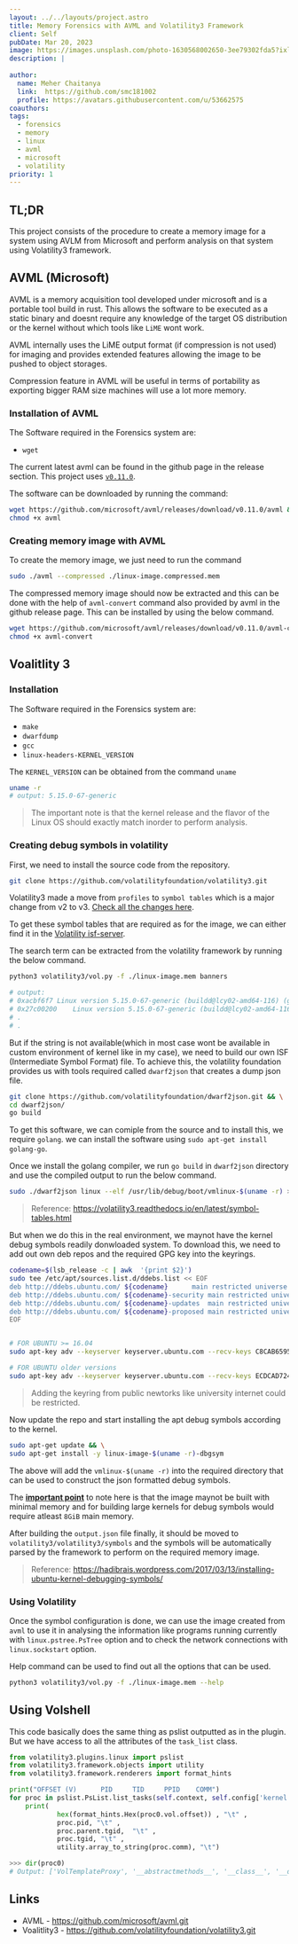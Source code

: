 ```yaml
---
layout: ../../layouts/project.astro
title: Memory Forensics with AVML and Volatility3 Framework
client: Self
pubDate: Mar 20, 2023
image: https://images.unsplash.com/photo-1630568002650-3ee79302fda5?ixlib=rb-4.0.3&ixid=MnwxMjA3fDB8MHxwaG90by1wYWdlfHx8fGVufDB8fHx8&auto=format&fit=crop&w=873&q=80
description: |
  
author: 
  name: Meher Chaitanya
  link:  https://github.com/smc181002
  profile: https://avatars.githubusercontent.com/u/53662575
coauthors:
tags:
  - forensics
  - memory
  - linux
  - avml
  - microsoft
  - volatility
priority: 1
---
```


## TL;DR

This project consists of the procedure to create a memory 
image for a system using AVLM from Microsoft and perform
analysis on that system using Volatility3 framework.

## AVML (Microsoft)

AVML is a memory acquisition tool developed under microsoft
and is a portable tool build in rust. This allows the 
software to be executed as a static binary and doesnt 
require any knowledge of the target OS distribution or the 
kernel without which tools like `LiME` wont work.

AVML internally uses the LiME output format (if compression
is not used) for imaging and provides extended features 
allowing the image to be pushed to object storages.

Compression feature in AVML will be useful in terms of 
portability as exporting bigger RAM size machines will use
a lot more memory.

### Installation of AVML

The Software required in the Forensics system are:

- `wget`

The current latest avml can be found in the github
page in the release section. This project uses
[`v0.11.0`](https://github.com/microsoft/avml/releases/tag/v0.11.0).

The software can be downloaded by running the command:
```bash
wget https://github.com/microsoft/avml/releases/download/v0.11.0/avml &&
chmod +x avml
```

### Creating memory image with AVML

To create the memory image, we just need to run the command
```bash
sudo ./avml --compressed ./linux-image.compressed.mem
```

The compressed memory image should now be extracted and 
this can be done with the help of `avml-convert` command 
also provided by avml in the github release page. This can
be installed by using the below command.

```bash
wget https://github.com/microsoft/avml/releases/download/v0.11.0/avml-convert &&
chmod +x avml-convert
```

## Voalitlity 3

### Installation

The Software required in the Forensics system are:

- `make`
- `dwarfdump`
- `gcc`
- `linux-headers-KERNEL_VERSION`

The `KERNEL_VERSION` can be obtained from the command 
`uname`

```bash
uname -r
# output: 5.15.0-67-generic
```

> The important note is that the kernel release and the 
flavor of the Linux OS should exactly match inorder to 
perform analysis.

### Creating debug symbols in volatility

First, we need to install the source code from the 
repository.

```bash
git clone https://github.com/volatilityfoundation/volatility3.git
```

Volatility3 made a move from `profiles` to `symbol tables` 
which is a major change from v2 to v3. 
[Check all the changes here](https://volatility3.readthedocs.io/en/latest/vol2to3.html).

To get these symbol tables that are required as for the 
image, we can either find it in the 
[Volatility isf-server](https://isf-server.techanarchy.net/).

The search term can be extracted from the volatility 
framework by running the below command.

```bash
python3 volatility3/vol.py -f ./linux-image.mem banners

# output: 
# 0xacbf6f7	Linux version 5.15.0-67-generic (buildd@lcy02-amd64-116) (gcc (Ubuntu 11.3.0-1ubuntu1~22.04) 11.3.0, GNU ld (GNU Binutils for Ubuntu) 2.38) #74-Ubuntu SMP Wed Feb 22 14:14:39 UTC 2023 (Ubuntu 5.15.0-67.74-generic 5.15.85)
# 0x27c00200	Linux version 5.15.0-67-generic (buildd@lcy02-amd64-116) (gcc (Ubuntu 11.3.0-1ubuntu1~22.04) 11.3.0, GNU ld (GNU Binutils for Ubuntu) 2.38) #74-Ubuntu SMP Wed Feb 22 14:14:39 UTC 2023 (Ubuntu 5.15.0-67.74-generic 5.15.85)
# .
# .
```

But if the string is not available(which in most case wont 
be available in custom environment of kernel like in my 
case), we need to build our own ISF (Intermediate Symbol 
Format) file. To achieve this, the volatility foundation 
provides us with tools required called `dwarf2json` that 
creates a dump json file.

```bash
git clone https://github.com/volatilityfoundation/dwarf2json.git && \
cd dwarf2json/
go build
```

To get this software, we can comiple from the source and to
install this, we require `golang`. we can install the 
software using `sudo apt-get install golang-go`. 

Once we install the golang compiler, we run `go build` in 
`dwarf2json` directory and use the compiled output to run
the below command.

```bash
sudo ./dwarf2json linux --elf /usr/lib/debug/boot/vmlinux-$(uname -r) > output.json
```

> Reference: https://volatility3.readthedocs.io/en/latest/symbol-tables.html

But when we do this in the real environment, we maynot 
have the kernel debug symbols readily donwloaded system.
To download this, we need to add out own deb repos and the
required GPG key into the keyrings.

```bash
codename=$(lsb_release -c | awk  '{print $2}')
sudo tee /etc/apt/sources.list.d/ddebs.list << EOF
deb http://ddebs.ubuntu.com/ ${codename}      main restricted universe multiverse
deb http://ddebs.ubuntu.com/ ${codename}-security main restricted universe multiverse
deb http://ddebs.ubuntu.com/ ${codename}-updates  main restricted universe multiverse
deb http://ddebs.ubuntu.com/ ${codename}-proposed main restricted universe multiverse
EOF
```

```bash

# FOR UBUNTU >= 16.04
sudo apt-key adv --keyserver keyserver.ubuntu.com --recv-keys C8CAB6595FDFF622

# FOR UBUNTU older versions
sudo apt-key adv --keyserver keyserver.ubuntu.com --recv-keys ECDCAD72428D7C01
```

> Adding the keyring from public newtorks like university 
internet could be restricted.

Now update the repo and start installing the apt debug 
symbols according to the kernel.

```bash
sudo apt-get update && \
sudo apt-get install -y linux-image-$(uname -r)-dbgsym
```

The above will add the `vmlinux-$(uname -r)` into the 
required directory that can be used to construct the json 
formatted debug symbols.

The <u>__important point__</u> to note here is that the 
image maynot be built with minimal memory and for building
large kernels for debug symbols would require atleast 
`8GiB` main memory.

After building the `output.json` file finally, it should be
moved to `volatility3/volatility3/symbols` and the symbols
will be automatically parsed by the framework to perform on
the required memory image.

> Reference: https://hadibrais.wordpress.com/2017/03/13/installing-ubuntu-kernel-debugging-symbols/


### Using Volatility

Once the symbol configuration is done, we can use the image
created from `avml` to use it in analysing the information
like programs running currently with `linux.pstree.PsTree`
option and to check the network connections with 
`linux.sockstart` option.

Help command can be used to find out all the options that
can be used.

```bash
python3 volatility3/vol.py -f ./linux-image.mem --help
```

## Using Volshell

This code basically does the same thing as pslist outputted 
as in the plugin. But we have access to all the attributes 
of the `task_list` class.

```python
from volatility3.plugins.linux import pslist
from volatility3.framework.objects import utility
from volatility3.framework.renderers import format_hints

print("OFFSET (V)      PID     TID     PPID    COMM")
for proc in pslist.PsList.list_tasks(self.context, self.config['kernel']):
    print(
            hex(format_hints.Hex(proc0.vol.offset)) , "\t" , 
            proc.pid, "\t" , 
            proc.parent.tgid,  "\t" , 
            proc.tgid, "\t" , 
            utility.array_to_string(proc.comm), "\t")
```

```python
>>> dir(proc0)
# Output: ['VolTemplateProxy', '__abstractmethods__', '__class__', '__delattr__', '__dict__', '__dir__', '__doc__', '__eq__', '__format__', '__ge__', '__getattr__', '__getattribute__', '__gt__', '__hash__', '__init__', '__init_subclass__', '__le__', '__lt__', '__mce_reserved', '__module__', '__ne__', '__new__', '__reduce__', '__reduce_ex__', '__repr__', '__setattr__', '__sizeof__', '__state', '__str__', '__subclasshook__', '__weakref__', '_abc_impl', '_add_process_layer', '_check_members', '_concrete_members', '_context', '_vol', 'acct_rss_mem1', 'acct_timexpd', 'acct_vm_mem1', 'active_memcg', 'active_mm', 'add_process_layer', 'alloc_lock', 'atomic_flags', 'audit_context', 'backing_dev_info', 'bio_list', 'blocked', 'bpf_ctx', 'bpf_storage', 'btrace_seq', 'cached_requested_key', 'capture_control', 'cast', 'cg_list', 'cgroups', 'children', 'clear_child_tid', 'closid', 'comm', 'compat_robust_list', 'core_cookie', 'core_node', 'core_occupation', 'cpu', 'cpus_mask', 'cpus_ptr', 'cpuset_mem_spread_rotor', 'cpuset_slab_spread_rotor', 'cred', 'curr_ret_depth', 'curr_ret_stack', 'default_timer_slack_ns', 'delays', 'dirty_paused_when', 'dl', 'exit_code', 'exit_signal', 'exit_state', 'files', 'flags', 'frozen', 'fs', 'ftrace_timestamp', 'futex_exit_mutex', 'futex_state', 'get_process_memory_sections', 'get_symbol_table_name', 'get_threads', 'group_leader', 'gtime', 'has_member', 'has_valid_member', 'has_valid_members', 'il_prev', 'in_eventfd', 'in_execve', 'in_iowait', 'in_memstall', 'in_ubsan', 'in_user_fault', 'io_context', 'io_uring', 'ioac', 'is_kernel_thread', 'is_thread_group_leader', 'is_user_thread', 'jobctl', 'journal_info', 'kmap_ctrl', 'kretprobe_instances', 'l1d_flush_kill', 'last_siginfo', 'last_sum_exec_runtime', 'last_switch_count', 'last_switch_time', 'last_task_numa_placement', 'last_wakee', 'loginuid', 'maj_flt', 'mce_addr', 'mce_count', 'mce_kflags', 'mce_kill_me', 'mce_ripv', 'mce_vaddr', 'mce_whole_page', 'member', 'memcg_in_oom', 'memcg_nr_pages_over_high', 'memcg_oom_gfp_mask', 'memcg_oom_order', 'mempolicy', 'mems_allowed', 'mems_allowed_seq', 'migration_disabled', 'migration_flags', 'migration_pending', 'min_flt', 'mm', 'nameidata', 'nivcsw', 'no_cgroup_migration', 'node_stamp', 'normal_prio', 'nr_cpus_allowed', 'nr_dirtied', 'nr_dirtied_pause', 'nsproxy', 'numa_faults', 'numa_faults_locality', 'numa_group', 'numa_migrate_retry', 'numa_pages_migrated', 'numa_preferred_nid', 'numa_scan_period', 'numa_scan_period_max', 'numa_scan_seq', 'numa_work', 'nvcsw', 'on_cpu', 'on_rq', 'oom_reaper_list', 'oom_reaper_timer', 'pagefault_disabled', 'parent', 'parent_exec_id', 'patch_state', 'pdeath_signal', 'pending', 'perf_event_ctxp', 'perf_event_list', 'perf_event_mutex', 'personality', 'pf_io_worker', 'pi_blocked_on', 'pi_lock', 'pi_state_cache', 'pi_state_list', 'pi_top_task', 'pi_waiters', 'pid', 'pid_links', 'plug', 'policy', 'posix_cputimers', 'posix_cputimers_work', 'preempt_notifiers', 'pref_node_fork', 'prev_cputime', 'prio', 'psi_flags', 'ptrace', 'ptrace_entry', 'ptrace_message', 'ptraced', 'ptracer_cred', 'pushable_dl_tasks', 'pushable_tasks', 'rcu', 'rcu_users', 'real_blocked', 'real_cred', 'real_parent', 'recent_used_cpu', 'reclaim_state', 'restart_block', 'restore_sigmask', 'ret_stack', 'rmid', 'robust_list', 'rseq', 'rseq_event_mask', 'rseq_sig', 'rss_stat', 'rt', 'rt_priority', 'sas_ss_flags', 'sas_ss_size', 'sas_ss_sp', 'saved_sigmask', 'sched_class', 'sched_contributes_to_load', 'sched_info', 'sched_migrated', 'sched_psi_wake_requeue', 'sched_remote_wakeup', 'sched_reset_on_fork', 'sched_task_group', 'se', 'seccomp', 'security', 'self_exec_id', 'sequential_io', 'sequential_io_avg', 'sessionid', 'set_child_tid', 'sibling', 'sighand', 'signal', 'splice_pipe', 'stack', 'stack_canary', 'stack_refcount', 'stack_vm_area', 'start_boottime', 'start_time', 'static_prio', 'stime', 'syscall_dispatch', 'sysvsem', 'sysvshm', 'task_frag', 'task_works', 'tasks', 'tgid', 'thread', 'thread_group', 'thread_info', 'thread_node', 'thread_pid', 'throttle_queue', 'timer_slack_ns', 'tlb_ubc', 'total_numa_faults', 'trace', 'trace_overrun', 'trace_recursion', 'tracing_graph_pause', 'trc_holdout_list', 'trc_ipi_to_cpu', 'trc_reader_checked', 'trc_reader_nesting', 'trc_reader_special', 'uclamp', 'uclamp_req', 'usage', 'use_memdelay', 'user_cpus_ptr', 'utask', 'utime', 'vfork_done', 'vmacache', 'vol', 'wake_cpu', 'wake_entry', 'wake_q', 'wakee_flip_decay_ts', 'wakee_flips', 'write']
```

## Links

- AVML - https://github.com/microsoft/avml.git
- Voalitlity3 - https://github.com/volatilityfoundation/volatility3.git
